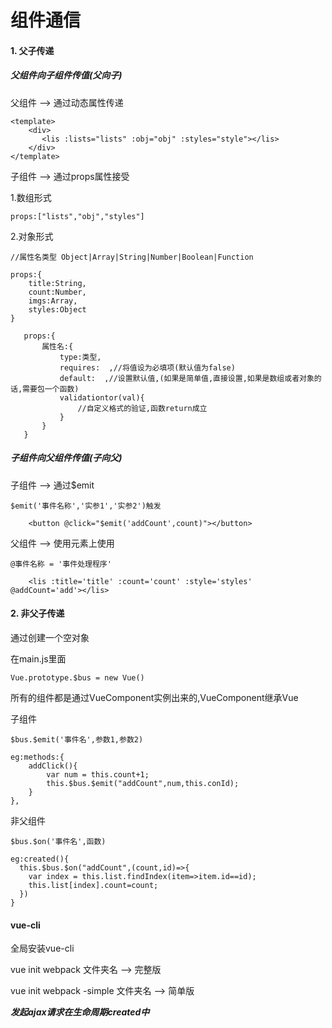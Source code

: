 # 组件通信

#### 1. 父子传递

##### 父组件向子组件传值(父向子)

父组件 -->  通过动态属性传递

    <template>
        <div>
           <lis :lists="lists" :obj="obj" :styles="style"></lis>
        </div>
    </template>
    
子组件  -->  通过props属性接受

1.数组形式

    props:["lists","obj","styles"]
    
2.对象形式
    
    //属性名类型 Object|Array|String|Number|Boolean|Function
    
    props:{
        title:String,
        count:Number,
        imgs:Array,
        styles:Object
    }


```
   props:{
       属性名:{
           type:类型,
           requires:  ,//将值设为必填项(默认值为false)
           default:  ,//设置默认值,(如果是简单值,直接设置,如果是数组或者对象的话,需要包一个函数)
           validationtor(val){
               //自定义格式的验证,函数return成立
           }
       }
   }
```

##### 子组件向父组件传值(子向父)

子组件  -->  通过$emit

    $emit('事件名称','实参1','实参2')触发
    
    
```
    <button @click="$emit('addCount',count)"></button>
```

父组件  --> 使用元素上使用

    @事件名称 = '事件处理程序'


```
    <lis :title='title' :count='count' :style='styles' @addCount='add'></lis>
```

#### 2. 非父子传递

通过创建一个空对象

在main.js里面

    Vue.prototype.$bus = new Vue()
    
所有的组件都是通过VueComponent实例出来的,VueComponent继承Vue

子组件

    $bus.$emit('事件名',参数1,参数2)

    
```
eg:methods:{
    addClick(){
        var num = this.count+1;
        this.$bus.$emit("addCount",num,this.conId);
    }
},
```


非父组件

    $bus.$on('事件名',函数)  


```
eg:created(){
  this.$bus.$on("addCount",(count,id)=>{
    var index = this.list.findIndex(item=>item.id==id);
    this.list[index].count=count;
  })
}
```



#### vue-cli

全局安装vue-cli

vue init webpack 文件夹名  --> 完整版

vue init webpack -simple 文件夹名 -->  简单版


***发起ajax请求在生命周期created中***